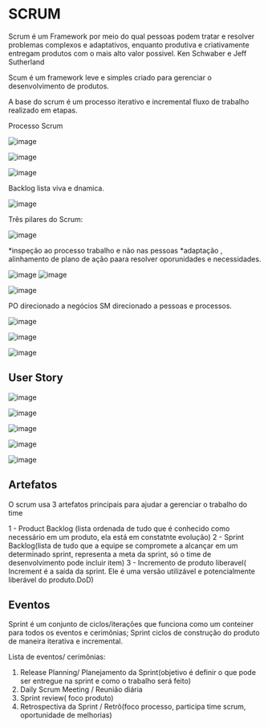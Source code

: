 # SCRUM

Scrum é um Framework por meio do qual pessoas podem tratar e resolver problemas complexos e adaptativos, 
enquanto produtiva e criativamente entregam produtos com o mais alto valor possivel.
Ken Schwaber e Jeff Sutherland

Scum é um framework leve e simples criado para gerenciar o desenvolvimento de produtos.

A base do scrum é um processo iterativo e incremental fluxo de trabalho realizado em etapas. 

Processo Scrum

![image](https://user-images.githubusercontent.com/52088444/226618972-758cabdb-b830-4a06-acca-00810086398e.png)

![image](https://user-images.githubusercontent.com/52088444/226619141-ca6e7374-3530-4e81-af7c-d3ca1f3832f8.png)

![image](https://user-images.githubusercontent.com/52088444/226619240-e66cdc34-6511-43dd-a497-bb94dffa001a.png)

Backlog lista viva e dnamica.


![image](https://user-images.githubusercontent.com/52088444/226619576-f614486c-1f0b-40c5-9018-eaf5a38d2bdf.png)


Três pilares do Scrum:

![image](https://user-images.githubusercontent.com/52088444/226620033-75cde167-5018-4081-b78e-4176fc3719d1.png)

*inspeção ao processo trabalho e não nas pessoas
*adaptação , alinhamento de plano de ação paara resolver oporunidades e necessidades.


![image](https://user-images.githubusercontent.com/52088444/226620613-91845a4d-a89a-4834-b91c-f6c700fffcc7.png)
![image](https://user-images.githubusercontent.com/52088444/226620721-136f9bc6-6867-4600-80d2-561ed1cfcf10.png)

![image](https://user-images.githubusercontent.com/52088444/226621074-39aaca62-38dd-4952-8040-866ba42241a9.png)

PO direcionado a negócios SM direcionado a pessoas e processos.

![image](https://user-images.githubusercontent.com/52088444/226621342-d2f5c2fe-f61e-4f4d-8f2b-ae1517da48e0.png)

![image](https://user-images.githubusercontent.com/52088444/226621481-d408e423-edc4-478a-92e4-56f2f5bb00c0.png)


![image](https://user-images.githubusercontent.com/52088444/226621626-a48c8569-4923-4bb6-be63-2785d1abd066.png)


## User Story
![image](https://user-images.githubusercontent.com/52088444/226621960-af619734-5aaa-41c5-a7ad-288451d3a995.png)

![image](https://user-images.githubusercontent.com/52088444/226622021-9a50209b-f45c-4c1b-ba17-3ca353910f72.png)

![image](https://user-images.githubusercontent.com/52088444/226622078-20051087-5dad-435d-a34e-1561a6faa89b.png)

![image](https://user-images.githubusercontent.com/52088444/226622192-3a02b332-36cf-46f0-a0f0-0c21d6693630.png)

![image](https://user-images.githubusercontent.com/52088444/226622258-eb2ff89e-0027-4068-b6e8-8d562379dbd1.png)


## Artefatos

O scrum usa 3 artefatos principais para ajudar a gerenciar o trabalho do time

1 - Product Backlog (lista ordenada de tudo que é conhecido como necessário em um produto, ela está em constatnte evolução)
2 - Sprint Backlog(lista de tudo que a equipe se compromete a alcançar em um determinado sprint, representa a meta da sprint, só o time de desenvolvimento pode incluir item)
3 - Incremento de produto liberavel( Increment é a saída da sprint. Ele é uma versão utilizável e potencialmente liberável do produto.DoD)

## Eventos

Sprint é um conjunto de ciclos/iterações que funciona como um conteiner para todos os eventos e cerimônias;
Sprint ciclos de construção do produto de maneira iterativa e incremental.

Lista de eventos/ cerimônias:

1.  Release Planning/ Planejamento da Sprint(objetivo é definir  o que pode ser entregue na sprint e como o trabalho será feito)
2.  Daily Scrum Meeting / Reunião diária
3.  Sprint review( foco produto)
4.  Retrospectiva da Sprint / Retrô(foco processo, participa time scrum, oportunidade de melhorias)
























